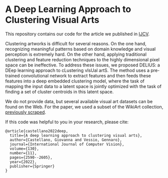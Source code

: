 # A Deep Learning Approach to Clustering Visual Arts

This repository contains our code for the article we published in [IJCV](https://link.springer.com/article/10.1007/s11263-022-01664-y). 

Clustering artworks is difficult for several reasons. On the one hand, recognizing meaningful patterns based on domain knowledge and visual perception is extremely hard. On the other hand, applying traditional clustering and feature reduction techniques to the highly dimensional pixel space can be ineffective. To address these issues, we proposed DELIUS: a DEep learning approach to cLustering vIsUal artS. The method uses a pre-trained convolutional network to extract features and then feeds these features into a deep embedded clustering model, where the task of mapping the input data to a latent space is jointly optimized with the task of finding a set of cluster centroids in this latent space. 

We do not provide data, but several available visual art datasets can be found on the Web. For the paper, we used a subset of the WikiArt collection, [previously scraped](https://github.com/cs-chan/ArtGAN).

If this code was helpful to you in your research, please cite:
```
@article{castellano2022deep,
  title={A deep learning approach to clustering visual arts},
  author={Castellano, Giovanna and Vessio, Gennaro},
  journal={International Journal of Computer Vision},
  volume={130},
  number={11},
  pages={2590--2605},
  year={2022},
  publisher={Springer}
}
```
